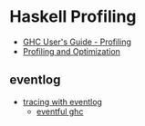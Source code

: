 # Haskell Profiling

* [GHC User's Guide - Profiling](https://downloads.haskell.org/ghc/latest/docs/users_guide/profiling.html)
* [Profiling and Optimization](https://book.realworldhaskell.org/read/profiling-and-optimization.html)

## eventlog

* [tracing with eventlog](https://downloads.haskell.org/ghc/latest/docs/users_guide/runtime_control.html#rts-eventlog)
  + [eventful ghc](https://well-typed.com/blog/2019/09/eventful-ghc/)
